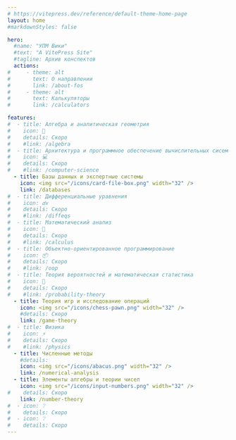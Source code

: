 ```yaml
---
# https://vitepress.dev/reference/default-theme-home-page
layout: home
#markdownStyles: false

hero:
  #name: "УПМ Вики"
  #text: "A VitePress Site"
  #tagline: Архив конспектов
  actions:
#     - theme: alt
#       text: О направлении
#       link: /about-fos
#     - theme: alt
#       text: Калькуляторы
#       link: /calculators

features:
#  - title: Алгебра и аналитическая геометрия
#    icon: 📏
#    details: Скоро
#    #link: /algebra
#  - title: Архитектура и программное обеспечение вычислительных сисем
#    icon: 💻
#    details: Скоро
#    #link: /computer-science
  - title: Базы данных и экспертные системы
    icon: <img src="/icons/card-file-box.png" width="32" />
    link: /databases
#  - title: Дифференциальные уравнения
#    icon: 𝑑𝑥
#    details: Скоро
#    #link: /diffeqs
#  - title: Математический анализ
#    icon: 🔎
#    details: Скоро
#    #link: /calculus
#  - title: Объектно-ориентированное программирование
#    icon: 📦
#    details: Скоро
#    #link: /oop
#  - title: Теория вероятностей и математическая статистика
#    icon: 🎲
#    details: Скоро
#    #link: /probability-theory
  - title: Теория игр и исследование операций
    icon: <img src="/icons/chess-pawn.png" width="32" />
    #details: Скоро
    link: /game-theory
#  - title: Физика
#    icon: ⚡
#    details: Скоро
#    #link: /physics
  - title: Численные методы
    #details: 
    icon: <img src="/icons/abacus.png" width="32" />
    link: /numerical-analysis
  - title: Элементы алгебры и теории чисел
    icon: <img src="/icons/input-numbers.png" width="32" />
#    details: Скоро
    link: /number-theory
#  - icon: ❔
#    details: Скоро
#  - icon: ❔
#    details: Скоро
---
```


<script setup>
document.title = "УПМ Вики";
</script>

<!--<script setup>
import { VPButton } from 'vitepress/theme';
</script>

<VPButton text="123" />-->